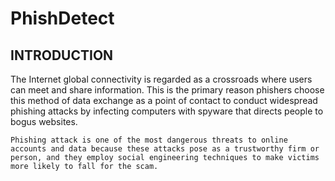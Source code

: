 # PhishDetect

## INTRODUCTION

The Internet global connectivity is regarded as a crossroads where users can meet and share information. This is the primary reason phishers choose this method of data exchange as a point of contact to conduct widespread phishing attacks by infecting computers with spyware that directs people to bogus websites.

	Phishing attack is one of the most dangerous threats to online accounts and data because these attacks pose as a trustworthy firm or person, and they employ social engineering techniques to make victims more likely to fall for the scam.

